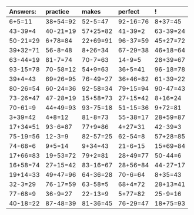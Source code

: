 | Answers: | practice | makes | perfect | ! |
| :--- | :--- | :--- | :--- | :--- |
| 6+5=11 | 38+54=92 | 52-5=47 | 92-16=76 | 8+37=45 | 
| 43-39=4 | 40-21=19 | 57+25=82 | 41-39=2 | 63-39=24 | 
| 50-21=29 | 6+78=84 | 22+69=91 | 96-37=59 | 45+27=72 | 
| 39+32=71 | 56-8=48 | 8+26=34 | 67-29=38 | 46+18=64 | 
| 63-44=19 | 81-7=74 | 70-7=63 | 14-9=5 | 28+39=67 | 
| 93-15=78 | 70-58=12 | 54+9=63 | 36+5=41 | 96-18=78 | 
| 39+4=43 | 69+26=95 | 76-49=27 | 36+46=82 | 61-39=22 | 
| 80-26=54 | 60-24=36 | 92-58=34 | 79+15=94 | 90-47=43 | 
| 73-26=47 | 47-28=19 | 15+58=73 | 27+15=42 | 8+16=24 | 
| 70-61=9 | 44+49=93 | 93-75=18 | 51-15=36 | 9+72=81 | 
| 3+39=42 | 4+8=12 | 81-8=73 | 55-38=17 | 28+59=87 | 
| 17+34=51 | 93-6=87 | 77+9=86 | 4+27=31 | 42-39=3 | 
| 75-19=56 | 12-3=9 | 82-57=25 | 62-54=8 | 57+28=85 | 
| 74-68=6 | 9+5=14 | 9+34=43 | 21-6=15 | 15+69=84 | 
| 17+66=83 | 19+53=72 | 79+2=81 | 28+49=77 | 50-44=6 | 
| 16+58=74 | 27+15=42 | 83-16=67 | 28+56=84 | 44-27=17 | 
| 19+14=33 | 49+47=96 | 64-36=28 | 70-6=64 | 8+35=43 | 
| 32-3=29 | 76-17=59 | 63-58=5 | 68+4=72 | 28+13=41 | 
| 77-68=9 | 36-9=27 | 22-13=9 | 5+77=82 | 25-9=16 | 
| 40-18=22 | 87-48=39 | 81-36=45 | 76-29=47 | 18+75=93 | 
